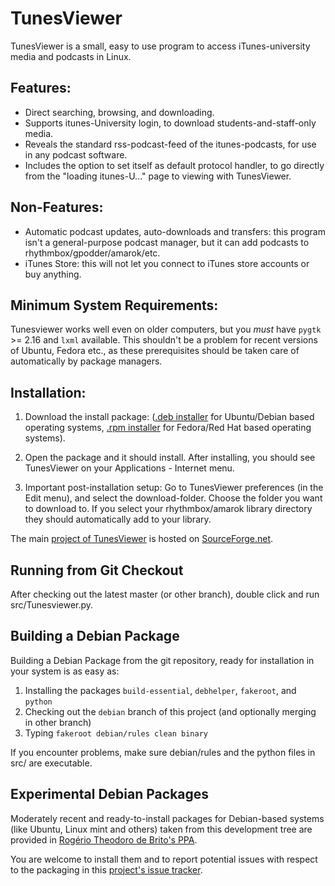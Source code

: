 # TunesViewer

TunesViewer is a small, easy to use program to access iTunes-university
media and podcasts in Linux.

## Features:

* Direct searching, browsing, and downloading.
* Supports itunes-University login, to download students-and-staff-only
  media.
* Reveals the standard rss-podcast-feed of the itunes-podcasts, for use in
  any podcast software.
* Includes the option to set itself as default protocol handler, to go
  directly from the "loading itunes-U..." page to viewing with TunesViewer.

## Non-Features:

* Automatic podcast updates, auto-downloads and transfers: this program
  isn't a general-purpose podcast manager, but it can add podcasts to
  rhythmbox/gpodder/amarok/etc.
* iTunes Store: this will not let you connect to iTunes store accounts or
  buy anything.

## Minimum System Requirements:

Tunesviewer works well even on older computers, but you *must* have
`pygtk` >= 2.16 and `lxml` available. This shouldn't be a problem for
recent versions of Ubuntu, Fedora etc., as these prerequisites should be
taken care of automatically by package managers.

## Installation:

1.  Download the install package: ([.deb installer][0] for Ubuntu/Debian
    based operating systems, [.rpm installer][1] for Fedora/Red Hat based
    operating systems).

2.  Open the package and it should install. After installing, you should see
    TunesViewer on your Applications - Internet menu.

3.  Important post-installation setup: Go to TunesViewer preferences (in the
    Edit menu), and select the download-folder. Choose the folder you want
    to download to. If you select your rhythmbox/amarok library directory
    they should automatically add to your library.

The main [project of TunesViewer][2] is hosted on [SourceForge.net][3].

## Running from Git Checkout

After checking out the latest master (or other branch), double click and run src/Tunesviewer.py.

## Building a Debian Package

Building a Debian Package from the git repository, ready for installation in
your system is as easy as:

1. Installing the packages `build-essential`, `debhelper`, `fakeroot`, and `python`
2. Checking out the `debian` branch of this project (and optionally merging in other branch)
3. Typing `fakeroot debian/rules clean binary`

If you encounter problems, make sure debian/rules and the python files in src/ are executable.

## Experimental Debian Packages

Moderately recent and ready-to-install packages for Debian-based systems
(like Ubuntu, Linux mint and others) taken from this development tree are
provided in [Rogério Theodoro de Brito's PPA][4].

You are welcome to install them and to report potential issues with respect
to the packaging in this [project's issue tracker][5].


[0]: http://sourceforge.net/projects/tunesviewer/files/tunesviewer_1.5.2.deb/download
[1]: http://sourceforge.net/projects/tunesviewer/files/tunesviewer-1.4.noarch.rpm/download
[2]: http://sourceforge.net/projects/tunesviewer
[3]: http://sourceforge.net
[4]: https://launchpad.net/~rbrito/+archive/ppa/
[5]: https://github.com/rbrito/tunesviewer/issues

